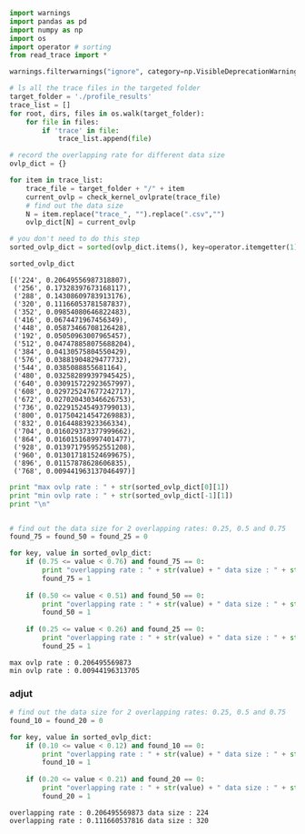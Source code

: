 

```python
import warnings
import pandas as pd
import numpy as np
import os
import operator # sorting
from read_trace import *

warnings.filterwarnings("ignore", category=np.VisibleDeprecationWarning)
```


```python
# ls all the trace files in the targeted folder
target_folder = './profile_results'
trace_list = []
for root, dirs, files in os.walk(target_folder):
    for file in files:
        if 'trace' in file:
            trace_list.append(file)
```


```python
# record the overlapping rate for different data size
ovlp_dict = {}

for item in trace_list:
    trace_file = target_folder + "/" + item
    current_ovlp = check_kernel_ovlprate(trace_file)
    # find out the data size
    N = item.replace("trace_", "").replace(".csv","")
    ovlp_dict[N] = current_ovlp
```


```python
# you don't need to do this step
sorted_ovlp_dict = sorted(ovlp_dict.items(), key=operator.itemgetter(1), reverse=True)
```


```python
sorted_ovlp_dict
```




    [('224', 0.20649556987318807),
     ('256', 0.17328397673168117),
     ('288', 0.14308609783913176),
     ('320', 0.11166053781587837),
     ('352', 0.09854080646822483),
     ('416', 0.0674471967456349),
     ('448', 0.05873466708126428),
     ('192', 0.05050963007965457),
     ('512', 0.047478858075688204),
     ('384', 0.04130575804550429),
     ('576', 0.03881904829477732),
     ('544', 0.0385088855681164),
     ('480', 0.032582899397945425),
     ('640', 0.030915722923657997),
     ('608', 0.029725247677242717),
     ('672', 0.027020430346626753),
     ('736', 0.022915245493799013),
     ('800', 0.017504214547269883),
     ('832', 0.01644883923366334),
     ('704', 0.016029373377999662),
     ('864', 0.016015168997401477),
     ('928', 0.013971795952551208),
     ('960', 0.013017181524699675),
     ('896', 0.01157878628606835),
     ('768', 0.009441963137046497)]




```python
print "max ovlp rate : " + str(sorted_ovlp_dict[0][1])
print "min ovlp rate : " + str(sorted_ovlp_dict[-1][1])
print "\n"


# find out the data size for 2 overlapping rates: 0.25, 0.5 and 0.75
found_75 = found_50 = found_25 = 0

for key, value in sorted_ovlp_dict:
    if (0.75 <= value < 0.76) and found_75 == 0:
        print "overlapping rate : " + str(value) + " data size : " + str(key)
        found_75 = 1
        
    if (0.50 <= value < 0.51) and found_50 == 0:
        print "overlapping rate : " + str(value) + " data size : " + str(key)
        found_50 = 1
        
    if (0.25 <= value < 0.26) and found_25 == 0:
        print "overlapping rate : " + str(value) + " data size : " + str(key)
        found_25 = 1
```

    max ovlp rate : 0.206495569873
    min ovlp rate : 0.00944196313705
    
    


### adjut


```python
# find out the data size for 2 overlapping rates: 0.25, 0.5 and 0.75
found_10 = found_20 = 0

for key, value in sorted_ovlp_dict:
    if (0.10 <= value < 0.12) and found_10 == 0:
        print "overlapping rate : " + str(value) + " data size : " + str(key)
        found_10 = 1
        
    if (0.20 <= value < 0.21) and found_20 == 0:
        print "overlapping rate : " + str(value) + " data size : " + str(key)
        found_20 = 1
```

    overlapping rate : 0.206495569873 data size : 224
    overlapping rate : 0.111660537816 data size : 320

